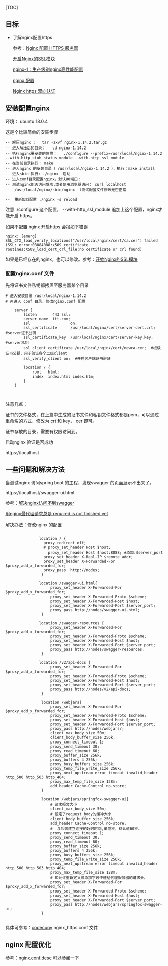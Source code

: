 [TOC]

## 目标

* 了解nginx配置https

  参考：[Nginx 配置 HTTPS 服务器](https://aotu.io/notes/2016/08/16/nginx-https/index.html)

  [开启Nginx的SSL模块](https://www.cnblogs.com/ghjbk/p/6744131.html)

  [nginx-1：生产级别nginx高性能配置](https://cloud.tencent.com/developer/article/1456381)

  [nginx 配置](https://github.com/hepyu/k8s-app-config/blob/master/yaml/min-cluster-allinone/nginx/nginx.conf.desc)

  [Nginx https 双向认证](https://www.cnblogs.com/yelao/p/9486882.html )

##  安装配置nginx

环境： ubuntu 18.0.4

这是个比较简单的安装步骤

```shell
-- 解压nginx :   tar -zxvf nginx-1.14.2.tar.gz
-- 进入解压后的目录：   cd nginx-1.14.2
-- 执行nginx要安装的位置：   ./configure --prefix=/usr/local/nginx-1.14.2 --with-http_stub_status_module --with-http_ssl_module
-- 在当前目录执行： make
-- 进入nginx 的安装目录（ /usr/local/nginx-1.14.2 ），执行：make install
-- 进入sbin 执行: ./nginx  启动
-- 进入conf目录配置nginx，默认80端口：
-- 测试nginx能否访问成功,或者使用浏览器访问： curl localhost
--  /usr/local/nginx/sbin/nginx -t测试配置文件修改是否正常
 
--  重新加载配置 ./nginx -s reload
```

注意    ./configure 这个配置，  --with-http_ssl_module 追加上这个配置，nginx才能开启 https。

如果不配置 nginx 开启https 会报如下错误

```
nginx: [emerg] SSL_CTX_load_verify_locations("/usr/local/nginx/cert/ca.cer") failed (SSL: error:0B084088:x509 certificate routines:X509_load_cert_crl_file:no certificate or crl found)
```

如果是已经存在的nginx，也可以修改。参考：[开始Nginx的SSL模块](https://www.cnblogs.com/ghjbk/p/6744131.html)

### 配置nginx.conf 文件

先将证书文件私钥都拷贝至服务器某个目录

```shell
# 进入安装目录 /usr/local/nginx-1.14.2
# 再进入 conf 目录，修改nginx.conf 配置
 
    server {
        listen       443 ssl;
        server_name  ttt.com;
        ssl                  on; 
        ssl_certificate      /usr/local/nginx/cert/server-cert.crt;  #server证书公钥
        ssl_certificate_key  /usr/local/nginx/cert/server-key.key; #server私钥
        ssl_client_certificate /usr/local/nginx/cert/newca.cer;  #根级证书公钥，用于验证各个二级client
        ssl_verify_client on;  #开启客户端证书验证 
 
        location / {
            root   html;
            index  index.html index.htm;
        }
    }
 
 
```

注意几点：

证书的文件格式，在上篇中生成的证书文件和私钥文件格式都是pem，可以通过重命名的方式，修改为 crt 和 key， cer 即可。

证书存放的目录，需要有权限访问到。

启动nginx 验证是否成功

https://localhost

## 一些问题和解决方法

当测试nginx 访问spring boot 的工程，发现swagger 的页面展示不出来了。

https://localhost/swagger-ui.html

参考：[解决nginx访问不到swagger](https://blog.csdn.net/Javamine/article/details/87433289)

[用nginx最代理请求总是 required is not finished yet](https://blog.csdn.net/saygood999/article/details/73277011)

解决办法：修改nginx 的配置

```shell
 
               location / {
                 proxy_redirect off;
                 # proxy_set_header Host $host;
                   proxy_set_header Host $host:8088; #添加:$server_port
                 proxy_set_header X-Real-IP $remote_addr;
                 proxy_set_header X-Forwarded-For $proxy_add_x_forwarded_for;
                 proxy_pass  http://nodes;
                }
 
               location /swagger-ui.html{
                    proxy_set_header X-Forwarded-For $proxy_add_x_forwarded_for;
                    proxy_set_header X-Forwarded-Proto $scheme;
                    proxy_set_header X-Forwarded-Host $host;
                    proxy_set_header X-Forwarded-Port $server_port;
                    proxy_pass http://nodes/swagger-ui.html;
                }
 
               location /swagger-resources {
                    proxy_set_header X-Forwarded-For $proxy_add_x_forwarded_for;
                    proxy_set_header X-Forwarded-Proto $scheme;
                    proxy_set_header X-Forwarded-Host $host;
                    proxy_set_header X-Forwarded-Port $server_port;
                    proxy_pass http://nodes/swagger-resources;
                }
 
               location /v2/api-docs {
                    proxy_set_header X-Forwarded-For $proxy_add_x_forwarded_for;
                    proxy_set_header X-Forwarded-Proto $scheme;
                    proxy_set_header X-Forwarded-Host $host;
                    proxy_set_header X-Forwarded-Port $server_port;
                    proxy_pass http://nodes/v2/api-docs;
                }
 
                location /webjars{
                    proxy_set_header X-Forwarded-For $proxy_add_x_forwarded_for;
                    proxy_set_header X-Forwarded-Proto $scheme;
                    proxy_set_header X-Forwarded-Host $host;
                    proxy_set_header X-Forwarded-Port $server_port;
                    proxy_pass http://nodes/webjars/;
                    client_max_body_size 50m;
                    client_body_buffer_size 256k;
                    proxy_connect_timeout 1;
                    proxy_send_timeout 30;
                    proxy_read_timeout 60;
                    proxy_buffer_size 256k;
                    proxy_buffers 4 256k;
                    proxy_busy_buffers_size 256k;
                    proxy_temp_file_write_size 256k;
                    proxy_next_upstream error timeout invalid_header http_500 http_503 http_404;
                    proxy_max_temp_file_size 128m;
                    add_header Cache-Control no-store;
                }
 
                location /webjars/springfox-swagger-ui{
                    # 请求报文大小
                    client_max_body_size 50m;
                    # 设定了request body的缓冲大小
                    client_body_buffer_size 256k;
                    add_header Cache-Control no-store;
                    #  与后端建立连接的超时时间,单位秒，默认值60秒。
                    proxy_connect_timeout 1;
                    proxy_send_timeout 30;
                    proxy_read_timeout 60;
                    proxy_buffer_size 256k;
                    proxy_buffers 4 256k;
                    proxy_busy_buffers_size 256k;
                    proxy_temp_file_write_size 256k;
                    proxy_next_upstream error timeout invalid_header http_500 http_503 http_404;
                    proxy_max_temp_file_size 128m;
                    # 即允许重新定义或添加字段传递给代理服务器的请求头。
                    proxy_set_header X-Forwarded-For $proxy_add_x_forwarded_for;
                    proxy_set_header X-Forwarded-Proto $scheme;
                    proxy_set_header X-Forwarded-Host $host;
                    proxy_set_header X-Forwarded-Port $server_port;
                    proxy_pass http://nodes/webjars/springfox-swagger-ui;
                }
 
```

具体可参考：[codecopy](https://github.com/gengzi/codecopy/tree/master/src/main/resources/nginx)  nginx_https.conf 文件

## nginx 配置优化

参考：[nginx.conf.desc](https://github.com/hepyu/k8s-app-config/blob/master/yaml/min-cluster-allinone/nginx/nginx.conf.desc) 可以参阅一下

 

 